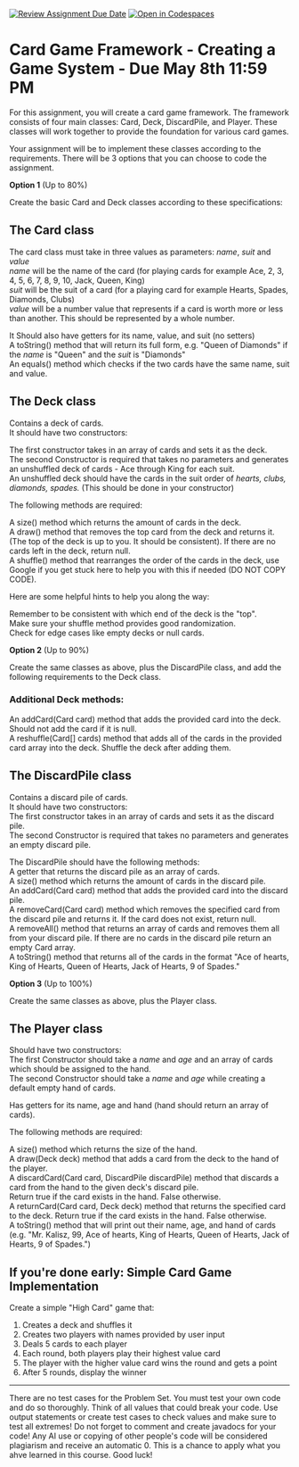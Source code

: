 [![Review Assignment Due Date](https://classroom.github.com/assets/deadline-readme-button-22041afd0340ce965d47ae6ef1cefeee28c7c493a6346c4f15d667ab976d596c.svg)](https://classroom.github.com/a/qdezvRBW)
[![Open in Codespaces](https://classroom.github.com/assets/launch-codespace-2972f46106e565e64193e422d61a12cf1da4916b45550586e14ef0a7c637dd04.svg)](https://classroom.github.com/open-in-codespaces?assignment_repo_id=19406062)
# Card Game Framework - Creating a Game System - Due May 8th 11:59 PM

For this assignment, you will create a card game framework. The framework consists of four main classes: Card, Deck, DiscardPile, and Player. These classes will work together to provide the foundation for various card games.</br>

Your assignment will be to implement these classes according to the requirements. There will be 3 options that you can choose to code the assignment.</br>

**Option 1** (Up to 80%)</br>

Create the basic Card and Deck classes according to these specifications:</br>

## The Card class

The card class must take in three values as parameters: _name_, _suit_ and _value_</br>
_name_ will be the name of the card (for playing cards for example Ace, 2, 3, 4, 5, 6, 7, 8, 9, 10, Jack, Queen, King)</br>
_suit_ will be the suit of a card (for a playing card for example Hearts, Spades, Diamonds, Clubs)</br>
_value_ will be a number value that represents if a card is worth more or less than another. This should be represented by a whole number.</br>

It Should also have getters for its name, value, and suit (no setters)</br>
A toString() method that will return its full form, e.g. "Queen of Diamonds" if the _name_ is "Queen" and the _suit_ is "Diamonds"</br>
An equals() method which checks if the two cards have the same name, suit and value.</br>

## The Deck class

Contains a deck of cards.</br>
It should have two constructors:</br>

The first constructor takes in an array of cards and sets it as the deck.</br>
The second Constructor is required that takes no parameters and generates an unshuffled deck of cards - Ace through King for each suit.</br>
An unshuffled deck should have the cards in the suit order of _hearts, clubs, diamonds, spades._ (This should be done in your constructor)</br>

The following methods are required:</br>

A size() method which returns the amount of cards in the deck.</br>
A draw() method that removes the top card from the deck and returns it. (The top of the deck is up to you. It should be consistent). If there are no cards left in the deck, return null.</br>
A shuffle() method that rearranges the order of the cards in the deck, use Google if you get stuck here to help you with this if needed (DO NOT COPY CODE).</br>

Here are some helpful hints to help you along the way:</br>

Remember to be consistent with which end of the deck is the "top".</br>
Make sure your shuffle method provides good randomization.</br>
Check for edge cases like empty decks or null cards.</br>

**Option 2** (Up to 90%)</br>

Create the same classes as above, plus the DiscardPile class, and add the following requirements to the Deck class.</br>

### Additional Deck methods:
An addCard(Card card) method that adds the provided card into the deck. Should not add the card if it is null.</br>
A reshuffle(Card[] cards) method that adds all of the cards in the provided card array into the deck. Shuffle the deck after adding them.</br>


## The DiscardPile class

Contains a discard pile of cards.</br>
It should have two constructors:</br>
The first constructor takes in an array of cards and sets it as the discard pile.</br>
The second Constructor is required that takes no parameters and generates an empty discard pile.</br>

The DiscardPile should have the following methods:</br>
A getter that returns the discard pile as an array of cards.</br>
A size() method which returns the amount of cards in the discard pile.</br>
An addCard(Card card) method that adds the provided card into the discard pile.</br>
A removeCard(Card card) method which removes the specified card from the discard pile and returns it. If the card does not exist, return null.</br>
A removeAll() method that returns an array of cards and removes them all from your discard pile. If there are no cards in the discard pile return an empty Card array.</br>
A toString() method that returns all of the cards in the format "Ace of hearts, King of Hearts, Queen of Hearts, Jack of Hearts, 9 of Spades."</br>

**Option 3** (Up to 100%)</br>

Create the same classes as above, plus the Player class.</br>

## The Player class

Should have two constructors:</br>
The first Constructor should take a _name_ and _age_ and an array of cards which should be assigned to the hand.</br>
The second Constructor should take a _name_ and _age_ while creating a default empty hand of cards.</br>

Has getters for its name, age and hand (hand should return an array of cards).</br>

The following methods are required:</br>

A size() method which returns the size of the hand.</br>
A draw(Deck deck) method that adds a card from the deck to the hand of the player.</br>
A discardCard(Card card, DiscardPile discardPile) method that discards a card from the hand to the given deck's discard pile.</br>
Return true if the card exists in the hand. False otherwise.</br>
A returnCard(Card card, Deck deck) method that returns the specified card to the deck. Return true if the card exists in the hand. False otherwise.</br>
A toString() method that will print out their name, age, and hand of cards (e.g. "Mr. Kalisz, 99, Ace of hearts, King of Hearts, Queen of Hearts, Jack of Hearts, 9 of Spades.")</br>



## If you're done early: Simple Card Game Implementation

Create a simple "High Card" game that:
1. Creates a deck and shuffles it
2. Creates two players with names provided by user input
3. Deals 5 cards to each player
4. Each round, both players play their highest value card
5. The player with the higher value card wins the round and gets a point
6. After 5 rounds, display the winner

---

There are no test cases for the Problem Set. You must test your own code and do so thoroughly. Think of all values that could break your code. Use output statements or create test cases to check values and make sure to test all extremes! Do not forget to comment and create javadocs for your code! Any AI use or copying of other people's code will be considered plagiarism and receive an automatic 0. This is a chance to apply what you ahve learned in this course. Good luck!
